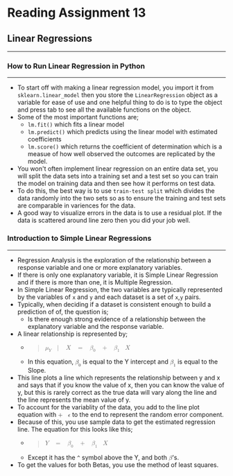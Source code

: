 # Reading Assignment 13

## Linear Regressions

---

### How to Run Linear Regression in Python

---

- To start off with making a linear regression model, you import it from `sklearn.linear_model` then you store the `LinearRegression` object as a variable for ease of use and one helpful thing to do is to type the object and press tab to see all the available functions on the object.
- Some of the most important functions are;
  - `lm.fit()` which fits a linear model
  - `lm.predict()` which predicts using the linear model with estimated coefficients
  - `lm.score()` which returns the coefficient of determination which is a measue of how well observed the outcomes are replicated by the model.
- You won't often implement linear regression on an entire data set, you will split the data sets into a training set and a test set so you can train the model on training data and then see how it performs on test data.
- To do this, the best way is to use `train-test split` which divides the data randomly into the two sets so as to ensure the training and test sets are comparable in variences for the data.
- A good way to visualize errors in the data is to use a residual plot. If the data is scattered around line zero then you did your job well.

### Introduction to Simple Linear Regressions

---

- Regression Analysis is the exploration of the relationship between a response variable and one or more explanatory variables.
- If there is only one explanatory variable, it is Simple Linear Regression and if there is more than one, it is Multiple Regression.
- In Simple Linear Regression, the two variables are typically represented by the variables of `x` and `y` and each dataset is a set of `x`,`y` pairs.
- Typically, when deciding if a dataset is consistent enough to build a prediction of of, the question is;
  - Is there enough strong evidence of a relationship between the explanatory variable and the response variable.
- A linear relationship is represented by;
  - > <math xmlns="http://www.w3.org/1998/Math/MathML"><msub><mi>&#x3bc;</mi><mrow><mi>Y</mi><mo>&#xA0;</mo></mrow></msub><mo>|</mo><mo>&#xA0;</mo><mi>X</mi><mo>&#xA0;</mo><mo>=</mo><mo>&#xA0;</mo><msub><mi>&#x3b2;</mi><mn>0</mn></msub><mo>&#xA0;</mo><mo>+</mo><mo>&#xA0;</mo><msub><mi>&#x3b2;</mi><mn>1</mn></msub><mo>&#xA0;</mo><mi>X</mi></math>
  - In this equation, <math xmlns="http://www.w3.org/1998/Math/MathML"><msub><mi>&#x3b2;</mi><mn>0</mn></msub></math> is equal to the Y intercept and <math xmlns="http://www.w3.org/1998/Math/MathML"><msub><mi>&#x3b2;</mi><mn>1</mn></msub></math> is equal to the Slope.
- This line plots a line which represents the relationship between y and x and says that if you know the value of x, then you can know the value of y, but this is rarely correct as the true data will vary along the line and the line represents the mean value of y.
- To account for the variablity of the data, you add to the line plot equation with <math xmlns="http://www.w3.org/1998/Math/MathML"><mo>+</mo><mo>&#xA0;</mo><mi>&#x3f5;</mi></math> to the end to represent the random error component.
- Because of this, you use sample data to get the estimated regression line. The equation for this looks like this;
  - > <math xmlns="http://www.w3.org/1998/Math/MathML"><mi>Y</mi><mo>&#xA0;</mo><mo>=</mo><mo>&#xA0;</mo><msub><mi>&#x3b2;</mi><mn>0</mn></msub><mo>&#xA0;</mo><mo>+</mo><mo>&#xA0;</mo><msub><mi>&#x3b2;</mi><mn>1</mn></msub><mo>&#xA0;</mo><mi>X</mi></math>
  - Except it has the `^` symbol above the Y, and both <math xmlns="http://www.w3.org/1998/Math/MathML"><mi>&#x3b2;</mi></math>'s.
- To get the values for both Betas, you use the method of least squares.
